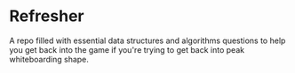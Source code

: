 # Refresher

A repo filled with essential data structures and algorithms questions to help you get back into the game if you're trying to get back into peak whiteboarding shape.
